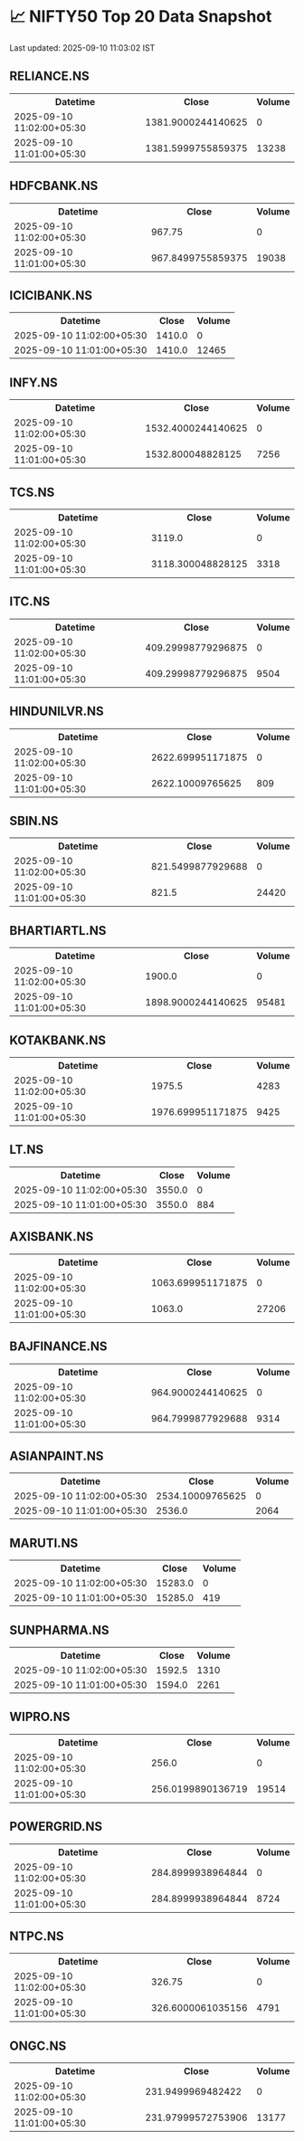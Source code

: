 # 📈 NIFTY50 Top 20 Data Snapshot

Last updated: 2025-09-10 11:03:02 IST

## RELIANCE.NS

<table>
  <tr><th>Datetime</th><th>Close</th><th>Volume</th></tr>
  <tr><td>2025-09-10 11:02:00+05:30</td><td>1381.9000244140625</td><td>0</td></tr>
  <tr><td>2025-09-10 11:01:00+05:30</td><td>1381.5999755859375</td><td>13238</td></tr>
</table>

## HDFCBANK.NS

<table>
  <tr><th>Datetime</th><th>Close</th><th>Volume</th></tr>
  <tr><td>2025-09-10 11:02:00+05:30</td><td>967.75</td><td>0</td></tr>
  <tr><td>2025-09-10 11:01:00+05:30</td><td>967.8499755859375</td><td>19038</td></tr>
</table>

## ICICIBANK.NS

<table>
  <tr><th>Datetime</th><th>Close</th><th>Volume</th></tr>
  <tr><td>2025-09-10 11:02:00+05:30</td><td>1410.0</td><td>0</td></tr>
  <tr><td>2025-09-10 11:01:00+05:30</td><td>1410.0</td><td>12465</td></tr>
</table>

## INFY.NS

<table>
  <tr><th>Datetime</th><th>Close</th><th>Volume</th></tr>
  <tr><td>2025-09-10 11:02:00+05:30</td><td>1532.4000244140625</td><td>0</td></tr>
  <tr><td>2025-09-10 11:01:00+05:30</td><td>1532.800048828125</td><td>7256</td></tr>
</table>

## TCS.NS

<table>
  <tr><th>Datetime</th><th>Close</th><th>Volume</th></tr>
  <tr><td>2025-09-10 11:02:00+05:30</td><td>3119.0</td><td>0</td></tr>
  <tr><td>2025-09-10 11:01:00+05:30</td><td>3118.300048828125</td><td>3318</td></tr>
</table>

## ITC.NS

<table>
  <tr><th>Datetime</th><th>Close</th><th>Volume</th></tr>
  <tr><td>2025-09-10 11:02:00+05:30</td><td>409.29998779296875</td><td>0</td></tr>
  <tr><td>2025-09-10 11:01:00+05:30</td><td>409.29998779296875</td><td>9504</td></tr>
</table>

## HINDUNILVR.NS

<table>
  <tr><th>Datetime</th><th>Close</th><th>Volume</th></tr>
  <tr><td>2025-09-10 11:02:00+05:30</td><td>2622.699951171875</td><td>0</td></tr>
  <tr><td>2025-09-10 11:01:00+05:30</td><td>2622.10009765625</td><td>809</td></tr>
</table>

## SBIN.NS

<table>
  <tr><th>Datetime</th><th>Close</th><th>Volume</th></tr>
  <tr><td>2025-09-10 11:02:00+05:30</td><td>821.5499877929688</td><td>0</td></tr>
  <tr><td>2025-09-10 11:01:00+05:30</td><td>821.5</td><td>24420</td></tr>
</table>

## BHARTIARTL.NS

<table>
  <tr><th>Datetime</th><th>Close</th><th>Volume</th></tr>
  <tr><td>2025-09-10 11:02:00+05:30</td><td>1900.0</td><td>0</td></tr>
  <tr><td>2025-09-10 11:01:00+05:30</td><td>1898.9000244140625</td><td>95481</td></tr>
</table>

## KOTAKBANK.NS

<table>
  <tr><th>Datetime</th><th>Close</th><th>Volume</th></tr>
  <tr><td>2025-09-10 11:02:00+05:30</td><td>1975.5</td><td>4283</td></tr>
  <tr><td>2025-09-10 11:01:00+05:30</td><td>1976.699951171875</td><td>9425</td></tr>
</table>

## LT.NS

<table>
  <tr><th>Datetime</th><th>Close</th><th>Volume</th></tr>
  <tr><td>2025-09-10 11:02:00+05:30</td><td>3550.0</td><td>0</td></tr>
  <tr><td>2025-09-10 11:01:00+05:30</td><td>3550.0</td><td>884</td></tr>
</table>

## AXISBANK.NS

<table>
  <tr><th>Datetime</th><th>Close</th><th>Volume</th></tr>
  <tr><td>2025-09-10 11:02:00+05:30</td><td>1063.699951171875</td><td>0</td></tr>
  <tr><td>2025-09-10 11:01:00+05:30</td><td>1063.0</td><td>27206</td></tr>
</table>

## BAJFINANCE.NS

<table>
  <tr><th>Datetime</th><th>Close</th><th>Volume</th></tr>
  <tr><td>2025-09-10 11:02:00+05:30</td><td>964.9000244140625</td><td>0</td></tr>
  <tr><td>2025-09-10 11:01:00+05:30</td><td>964.7999877929688</td><td>9314</td></tr>
</table>

## ASIANPAINT.NS

<table>
  <tr><th>Datetime</th><th>Close</th><th>Volume</th></tr>
  <tr><td>2025-09-10 11:02:00+05:30</td><td>2534.10009765625</td><td>0</td></tr>
  <tr><td>2025-09-10 11:01:00+05:30</td><td>2536.0</td><td>2064</td></tr>
</table>

## MARUTI.NS

<table>
  <tr><th>Datetime</th><th>Close</th><th>Volume</th></tr>
  <tr><td>2025-09-10 11:02:00+05:30</td><td>15283.0</td><td>0</td></tr>
  <tr><td>2025-09-10 11:01:00+05:30</td><td>15285.0</td><td>419</td></tr>
</table>

## SUNPHARMA.NS

<table>
  <tr><th>Datetime</th><th>Close</th><th>Volume</th></tr>
  <tr><td>2025-09-10 11:02:00+05:30</td><td>1592.5</td><td>1310</td></tr>
  <tr><td>2025-09-10 11:01:00+05:30</td><td>1594.0</td><td>2261</td></tr>
</table>

## WIPRO.NS

<table>
  <tr><th>Datetime</th><th>Close</th><th>Volume</th></tr>
  <tr><td>2025-09-10 11:02:00+05:30</td><td>256.0</td><td>0</td></tr>
  <tr><td>2025-09-10 11:01:00+05:30</td><td>256.0199890136719</td><td>19514</td></tr>
</table>

## POWERGRID.NS

<table>
  <tr><th>Datetime</th><th>Close</th><th>Volume</th></tr>
  <tr><td>2025-09-10 11:02:00+05:30</td><td>284.8999938964844</td><td>0</td></tr>
  <tr><td>2025-09-10 11:01:00+05:30</td><td>284.8999938964844</td><td>8724</td></tr>
</table>

## NTPC.NS

<table>
  <tr><th>Datetime</th><th>Close</th><th>Volume</th></tr>
  <tr><td>2025-09-10 11:02:00+05:30</td><td>326.75</td><td>0</td></tr>
  <tr><td>2025-09-10 11:01:00+05:30</td><td>326.6000061035156</td><td>4791</td></tr>
</table>

## ONGC.NS

<table>
  <tr><th>Datetime</th><th>Close</th><th>Volume</th></tr>
  <tr><td>2025-09-10 11:02:00+05:30</td><td>231.9499969482422</td><td>0</td></tr>
  <tr><td>2025-09-10 11:01:00+05:30</td><td>231.97999572753906</td><td>13177</td></tr>
</table>

